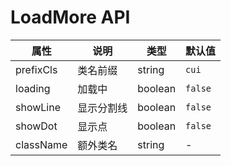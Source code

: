 # LoadMore API

属性 | 说明 | 类型 | 默认值
-----|-----|-----|------
prefixCls | 类名前缀 | string | `cui` |
loading | 加载中 | boolean | `false` |
showLine | 显示分割线 | boolean | `false` |
showDot | 显示点 | boolean | `false` |
className | 额外类名 | string | -
